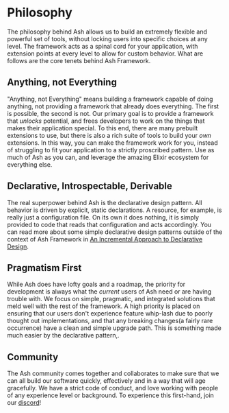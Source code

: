 # Philosophy

The philosophy behind Ash allows us to build an extremely flexible and powerful set of tools, without locking users into specific choices at any level. The framework acts as a spinal cord for your application, with extension points at every level to allow for custom behavior. What are follows are the core tenets behind Ash Framework.

## Anything, not Everything

"Anything, not Everything" means building a framework capable of doing anything, not providing a framework that already does everything. The first is possible, the second is not. Our primary goal is to provide a framework that *unlocks* potential, and frees developers to work on the things that makes their application special. To this end, there are many prebuilt extensions to use, but there is also a rich suite of tools to build your *own* extensions. In this way, you can make the framework work for you, instead of struggling to fit your application to a strictly proscribed pattern. Use as much of Ash as you can, and leverage the amazing Elixir ecosystem for everything else.

## Declarative, Introspectable, Derivable

The real superpower behind Ash is the declarative design pattern. All behavior is driven by explicit, static declarations. A resource, for example, is really just a configuration file. On its own it does nothing, it is simply provided to code that reads that configuration and acts accordingly. You can read more about some simple declarative design patterns outside of the context of Ash Framework in [An Incremental Approach to Declarative Design](https://zachdaniel.dev/incremental-declarative-design/).

## Pragmatism First

While Ash does have lofty goals and a roadmap, the priority for development is always what the *current* users of Ash need or are having trouble with. We focus on simple, pragmatic, and integrated solutions that meld well with the rest of the framework. A high priority is placed on ensuring that our users don't experience feature whip-lash due to poorly thought out implementations, and that any breaking changes(a fairly rare occurrence) have a clean and simple upgrade path. This is something made much easier by the declarative pattern,.

## Community

The Ash community comes together and collaborates to make sure that we can all build our software quickly, effectively and in a way that will age gracefully. We have a strict code of conduct, and love working with people of any experience level or background. To experience this first-hand, join our [discord](https://discord.gg/nBqK7q4U)!